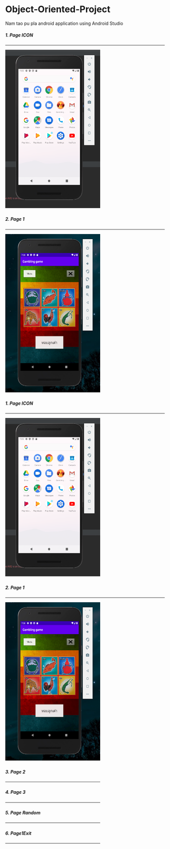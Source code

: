 # Object-Oriented-Project
Nam tao pu pla android application using Android Studio

<h5>1. Page ICON<h5><hr style"color:gray;">
<img src="images/PageIcon.png" width="300" height="500";></img>
<h5>2. Page 1<h5><hr style"color:gray;">
<img src="images/Page 1.png" width="300" height="500"></img>
<h5>1. Page ICON<h5><hr style"color:gray;">
<img src="images/PageIcon.png" width="300" height="500";></img>
<h5>2. Page 1<h5><hr style"color:gray;">
<img src="images/Page 1.png" width="300" height="500"></img>
<h5>3. Page 2<h5><hr style"color:gray;"
<img src="images/Page2.png" width="300" height="500"></img>
<h5>4. Page 3<h5><hr style"color:gray;"
<img src="images/Page3.png" width="300" height="500"></img>
<h5>5. Page Random<h5><hr style"color:gray;"
<img src="images/PageRandom.png" width="300" height="500"></img>
<h5>6. Page1Exit<h5><hr style"color:gray;"
<img src="images/Page1Exit.png" width="300" height="500"></img>
